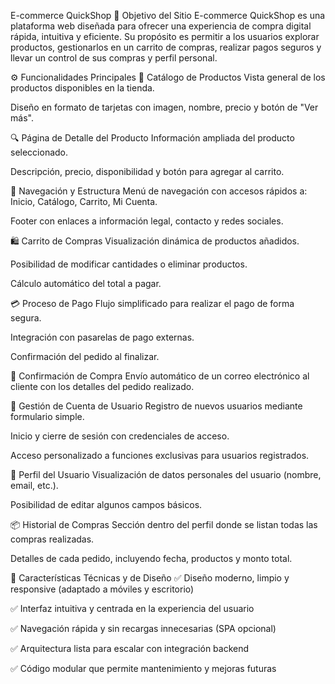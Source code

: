 E-commerce QuickShop
🎯 Objetivo del Sitio
E-commerce QuickShop es una plataforma web diseñada para ofrecer una experiencia de compra digital rápida, intuitiva y eficiente. Su propósito es permitir a los usuarios explorar productos, gestionarlos en un carrito de compras, realizar pagos seguros y llevar un control de sus compras y perfil personal.

⚙️ Funcionalidades Principales
🛒 Catálogo de Productos
Vista general de los productos disponibles en la tienda.

Diseño en formato de tarjetas con imagen, nombre, precio y botón de "Ver más".

🔍 Página de Detalle del Producto
Información ampliada del producto seleccionado.

Descripción, precio, disponibilidad y botón para agregar al carrito.

🧭 Navegación y Estructura
Menú de navegación con accesos rápidos a: Inicio, Catálogo, Carrito, Mi Cuenta.

Footer con enlaces a información legal, contacto y redes sociales.

🛍️ Carrito de Compras
Visualización dinámica de productos añadidos.

Posibilidad de modificar cantidades o eliminar productos.

Cálculo automático del total a pagar.

💳 Proceso de Pago
Flujo simplificado para realizar el pago de forma segura.

Integración con pasarelas de pago externas.

Confirmación del pedido al finalizar.

📧 Confirmación de Compra
Envío automático de un correo electrónico al cliente con los detalles del pedido realizado.

🔐 Gestión de Cuenta de Usuario
Registro de nuevos usuarios mediante formulario simple.

Inicio y cierre de sesión con credenciales de acceso.

Acceso personalizado a funciones exclusivas para usuarios registrados.

👤 Perfil del Usuario
Visualización de datos personales del usuario (nombre, email, etc.).

Posibilidad de editar algunos campos básicos.

📦 Historial de Compras
Sección dentro del perfil donde se listan todas las compras realizadas.

Detalles de cada pedido, incluyendo fecha, productos y monto total.

🧩 Características Técnicas y de Diseño
✅ Diseño moderno, limpio y responsive (adaptado a móviles y escritorio)

✅ Interfaz intuitiva y centrada en la experiencia del usuario

✅ Navegación rápida y sin recargas innecesarias (SPA opcional)

✅ Arquitectura lista para escalar con integración backend

✅ Código modular que permite mantenimiento y mejoras futuras

